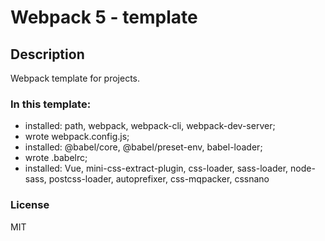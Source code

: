 # Webpack 5 - template

## Description

Webpack template for projects.

### In this template:

- installed: path, webpack, webpack-cli, webpack-dev-server;
- wrote webpack.config.js;
- installed: @babel/core, @babel/preset-env, babel-loader;
- wrote .babelrc;
- installed: Vue, mini-css-extract-plugin, css-loader, sass-loader, node-sass, postcss-loader, autoprefixer, css-mqpacker, cssnano

### License

MIT
